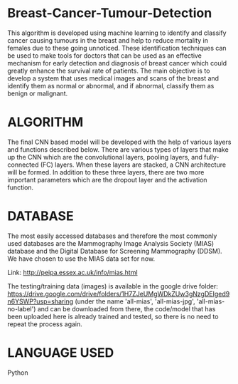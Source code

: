 # Breast-Cancer-Tumour-Detection
This algorithm is developed using machine learning to identify and classify cancer causing tumours in the breast and help to reduce mortality in females due to these going unnoticed. These identification techniques can be used to make tools for doctors that can be used as an effective mechanism for early detection and diagnosis of breast cancer which could greatly enhance the survival rate of patients. The main objective is to develop a system that uses medical images and scans of the breast and identify them as normal or abnormal, and if abnormal, classify them as benign or malignant.

# ALGORITHM
The final CNN based model will be developed with the help of various layers and functions
described below. There are various types of layers that make up the CNN which are the
convolutional layers, pooling layers, and fully-connected (FC) layers. When these layers are
stacked, a CNN architecture will be formed. In addition to these three layers, there are two
more important parameters which are the dropout layer and the activation function.

# DATABASE
The most easily accessed databases and therefore the most commonly used databases are the
Mammography Image Analysis Society (MIAS) database and the Digital Database for
Screening Mammography (DDSM). We have chosen to use the MIAS data set for now.

Link: http://peipa.essex.ac.uk/info/mias.html 

The testing/training data (images) is available in the google drive folder: https://drive.google.com/drive/folders/1H7ZJeUMgWDkZUw3gNzgDEIged9n6YSWP?usp=sharing
(under the name 'all-mias', 'all-mias-jpg', 'all-mias-no-label') and can be downloaded from there, the code/model
that has been uploaded here is already trained and tested, so there is no need to repeat the
process again.

# LANGUAGE USED
Python
